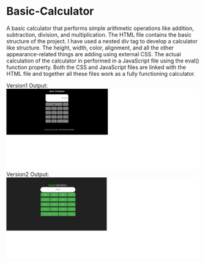 # Basic-Calculator
A basic calculator that performs simple arithmetic operations like addition, subtraction, division, and multiplication. The HTML file contains the basic structure of the project. I have used a nested div tag to develop a calculator like structure. The height, width, color, alignment, and all the other appearance-related things are adding using external CSS. The actual calculation of the calculator in performed in a JavaScript file using the eval() function property. Both the CSS and JavaScript files are linked with the HTML file and together all these files work as a fully functioning calculator.

Version1 Output:
![](/Calculator_V1/output.png)
Version2 Output:
![](/Calculator_V2/output.png)
